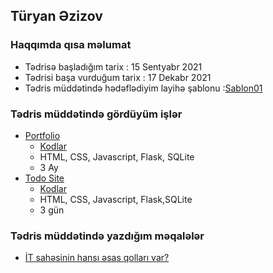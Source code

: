 
## Türyan Əzizov

### Haqqımda qısa məlumat
- Tədrisə başladığım tarix : 15 Sentyabr 2021
- Tədrisi başa vurduğum tarix : 17 Dekabr 2021
- Tədris müddətində hədəflədiyim layihə şablonu :[Sablon01](https://preview.themeforest.net/item/patrick-personal-vcard-resume-cv-template/full_screen_preview/22390204?_ga=2.67436881.1742451474.1632907729-965311843.1632768292)

###  Tədris müddətində gördüyüm işlər
- [Portfolio](https://ta-portfoliooo.herokuapp.com)
    - [Kodlar](https://github.com/turyanazizov/Portfolio.git)
    - HTML, CSS, Javascript, Flask, SQLite
    - 3 Ay
 - [Todo Site](https://tooodoapp.herokuapp.com/)
    - [Kodlar](https://github.com/turyanazizov/TodoApp)
    - HTML, CSS, Javascript, Flask,SQLite
    - 3 gün

### Tədris müddətində yazdığım məqalələr
- [İT sahəsinin hansı əsas qolları var?](https://medium.com/@turyanezizov13/i%CC%87t-sah%C9%99sinin-hans%C4%B1-%C9%99sas-qollar%C4%B1-var-93efb1e455c4)
